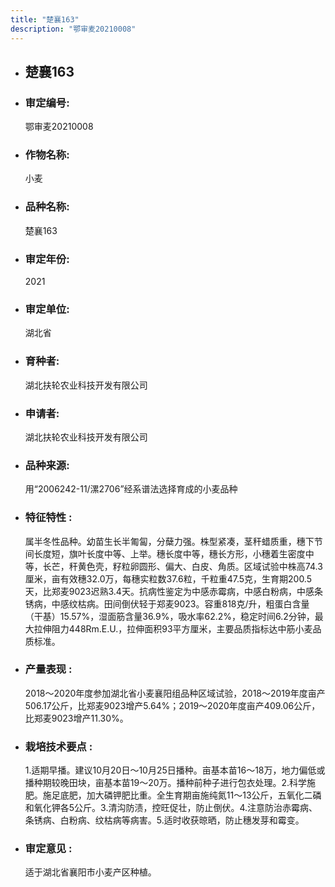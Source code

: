 ```yaml
---
title: "楚襄163"
description: "鄂审麦20210008"
---
```

* ## 楚襄163
* ###  审定编号:  
   鄂审麦20210008

*  ### 作物名称:  
   小麦

*   ###  品种名称: 
    楚襄163

*   ### 审定年份: 
    2021

*   ### 审定单位:  
    湖北省

*   ### 育种者:  
    湖北扶轮农业科技开发有限公司

*   ### 申请者:  
    湖北扶轮农业科技开发有限公司

*   ### 品种来源:  
    用“2006242-11/漯2706”经系谱法选择育成的小麦品种

*   ### 特征特性 : 
    属半冬性品种。幼苗生长半匍匐，分蘖力强。株型紧凑，茎秆蜡质重，穗下节间长度短，旗叶长度中等、上举。穗长度中等，穗长方形，小穗着生密度中等，长芒，秆黄色壳，籽粒卵圆形、偏大、白皮、角质。区域试验中株高74.3厘米，亩有效穗32.0万，每穗实粒数37.6粒，千粒重47.5克，生育期200.5天，比郑麦9023迟熟3.4天。抗病性鉴定为中感赤霉病，中感白粉病，中感条锈病，中感纹枯病。田间倒伏轻于郑麦9023。容重818克/升，粗蛋白含量（干基）15.57%，湿面筋含量36.9%，吸水率62.2%，稳定时间6.2分钟，最大拉伸阻力448Rm.E.U.，拉伸面积93平方厘米，主要品质指标达中筋小麦品质标准。

*   ### 产量表现 : 
    2018～2020年度参加湖北省小麦襄阳组品种区域试验，2018～2019年度亩产506.17公斤，比郑麦9023增产5.64%；2019～2020年度亩产409.06公斤，比郑麦9023增产11.30%。

*   ### 栽培技术要点 : 
    1.适期早播。建议10月20日～10月25日播种。亩基本苗16～18万，地力偏低或播种期较晚田块，亩基本苗19～20万。播种前种子进行包衣处理。2.科学施肥。施足底肥，加大磷钾肥比重。全生育期亩施纯氮11～13公斤，五氧化二磷和氧化钾各5公斤。3.清沟防渍，控旺促壮，防止倒伏。4.注意防治赤霉病、条锈病、白粉病、纹枯病等病害。5.适时收获晾晒，防止穗发芽和霉变。

*   ### 审定意见 : 
    适于湖北省襄阳市小麦产区种植。
